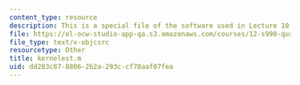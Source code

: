 ```yaml
---
content_type: resource
description: This is a special file of the software used in Lecture 10.
file: https://ol-ocw-studio-app-qa.s3.amazonaws.com/courses/12-s990-quantifying-uncertainty-fall-2012/dd283c8788062b2a293ccf78aaf07fea_kernelest.m
file_type: text/x-objcsrc
resourcetype: Other
title: kernelest.m
uid: dd283c87-8806-2b2a-293c-cf78aaf07fea
---
```

